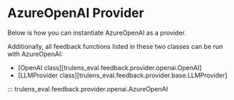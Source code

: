 # AzureOpenAI Provider

Below is how you can instantiate AzureOpenAI as a provider.

Additionally, all feedback functions listed in these two classes can be run with AzureOpenAI:

* [OpenAI class][trulens_eval.feedback.provider.openai.OpenAI]
* [LLMProvider class][trulens_eval.feedback.provider.base.LLMProvider]

::: trulens_eval.feedback.provider.openai.AzureOpenAI